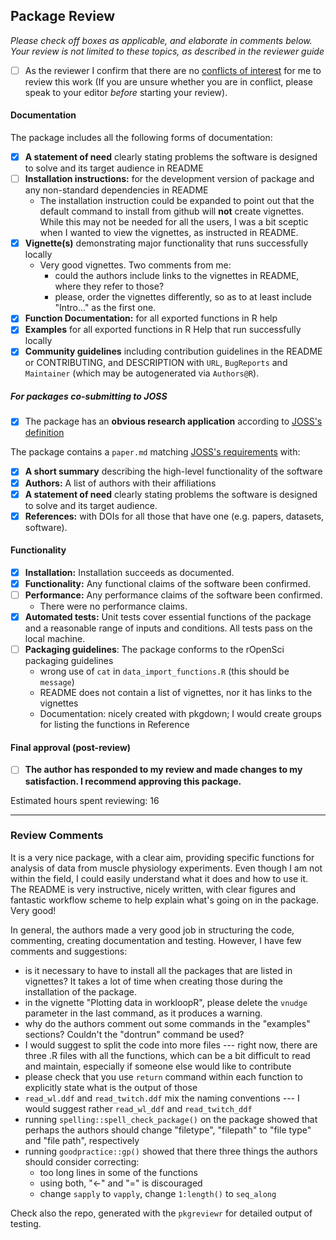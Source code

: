 ## Package Review

*Please check off boxes as applicable, and elaborate in comments below.  Your review is not limited to these topics, as described in the reviewer guide*

- [ ] As the reviewer I confirm that there are no [conflicts of interest](#coi) for me to review this work (If you are unsure whether you are in conflict, please speak to your editor _before_ starting your review).

#### Documentation

The package includes all the following forms of documentation:

- [x] **A statement of need** clearly stating problems the software is designed to solve and its target audience in README
- [ ] **Installation instructions:** for the development version of package and any non-standard dependencies in README
  * The installation instruction could be expanded to point out that the default command to install from github will __not__ create vignettes. While this may not be needed for all the users, I was a bit sceptic when I wanted to view the vignettes, as instructed in README.
- [x] **Vignette(s)** demonstrating major functionality that runs successfully locally
  * Very good vignettes. Two comments from me:
    + could the authors include links to the vignettes in README, where they refer to those?
    + please, order the vignettes differently, so as to at least include "Intro..." as the first one.
- [x] **Function Documentation:** for all exported functions in R help
- [x] **Examples** for all exported functions in R Help that run successfully locally
- [x] **Community guidelines** including contribution guidelines in the README or CONTRIBUTING, and DESCRIPTION with `URL`, `BugReports` and `Maintainer` (which may be autogenerated via `Authors@R`).

##### For packages co-submitting to JOSS

- [x] The package has an **obvious research application** according to [JOSS's definition](http://joss.theoj.org/about#submission_requirements)

The package contains a `paper.md` matching [JOSS's requirements](http://joss.theoj.org/about#paper_structure) with:

- [x] **A short summary** describing the high-level functionality of the software
- [x] **Authors:**  A list of authors with their affiliations
- [x] **A statement of need** clearly stating problems the software is designed to solve and its target audience.
- [x] **References:** with DOIs for all those that have one (e.g. papers, datasets, software).

#### Functionality

- [x] **Installation:** Installation succeeds as documented.
- [x] **Functionality:** Any functional claims of the software been confirmed.
- [ ] **Performance:** Any performance claims of the software been confirmed.
  * There were no performance claims.
- [x] **Automated tests:** Unit tests cover essential functions of the package
   and a reasonable range of inputs and conditions. All tests pass on the local machine.
- [ ] **Packaging guidelines**: The package conforms to the rOpenSci packaging guidelines
  * wrong use of `cat` in `data_import_functions.R` (this should be `message`)
  * README does not contain a list of vignettes, nor it has links to the vignettes
  * Documentation: nicely created with pkgdown; I would create groups for listing the functions in Reference

#### Final approval (post-review)

- [ ] **The author has responded to my review and made changes to my satisfaction. I recommend approving this package.**

Estimated hours spent reviewing: 16


---

### Review Comments

It is a very nice package, with a clear aim, providing specific functions for analysis of data from muscle physiology experiments. Even though I am not within the field, I could easily understand what it does and how to use it. The README is very instructive, nicely written, with clear figures and fantastic workflow scheme to help explain what's going on in the package. Very good!

In general, the authors made a very good job in structuring the code, commenting, creating documentation and testing. However, I have few comments and suggestions:

* is it necessary to have to install all the packages that are listed in vignettes? It takes a lot of time when creating those during the installation of the package.
* in the vignette "Plotting data in workloopR", please delete the `vnudge` parameter in the last command, as it produces a warning.
* why do the authors comment out some commands in the "examples" sections? Couldn't the "dontrun" command be used?
* I would suggest to split the code into more files --- right now, there are three .R files with all the functions, which can be a bit difficult to read and maintain, especially if someone else would like to contribute
* please check that you use `return` command within each function to explicitly state what is the output of those
* `read_wl.ddf` and `read_twitch.ddf` mix the naming conventions --- I would suggest rather `read_wl_ddf` and `read_twitch_ddf`
* running `spelling::spell_check_package()` on the package showed that perhaps the authors should change "filetype", "filepath" to "file type" and "file path", respectively
* running `goodpractice::gp()` showed that there three things the authors should consider correcting:
  * too long lines in some of the functions
  * using both, "<-" and "=" is discouraged
  * change `sapply` to `vapply`, change `1:length()` to `seq_along`

Check also the repo, generated with the `pkgreviewr` for detailed output of testing.
